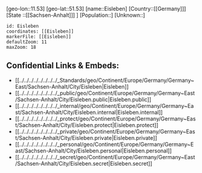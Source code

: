 ﻿---
location: [51.53,11.53]
mapzoom: [7,12] 
mapmarker: city 
type: City
tags:
- geo/City


SpocWebEntityId: 30010
isDeleted: false
confidential: public

---
[geo-lon::11.53]
[geo-lat::51.53]
[name::Eisleben]
[Country::[[Germany]]]
[State ::[[Sachsen-Anhalt]]] ]
[Population::]
[Unknown::]


```leaflet
id: Eisleben
coordinates: [[Eisleben]]
markerFile: [[Eisleben]]
defaultZoom: 11 
maxZoom: 18
```


## Confidential Links & Embeds: 
- [[../../../../../../../../_Standards/geo/Continent/Europe/Germany/Germany~East/Sachsen-Anhalt/City/Eisleben|Eisleben]] 
- [[../../../../../../../../_public/geo/Continent/Europe/Germany/Germany~East/Sachsen-Anhalt/City/Eisleben.public|Eisleben.public]] 
- [[../../../../../../../../_internal/geo/Continent/Europe/Germany/Germany~East/Sachsen-Anhalt/City/Eisleben.internal|Eisleben.internal]] 
- [[../../../../../../../../_protect/geo/Continent/Europe/Germany/Germany~East/Sachsen-Anhalt/City/Eisleben.protect|Eisleben.protect]] 
- [[../../../../../../../../_private/geo/Continent/Europe/Germany/Germany~East/Sachsen-Anhalt/City/Eisleben.private|Eisleben.private]] 
- [[../../../../../../../../_personal/geo/Continent/Europe/Germany/Germany~East/Sachsen-Anhalt/City/Eisleben.personal|Eisleben.personal]] 
- [[../../../../../../../../_secret/geo/Continent/Europe/Germany/Germany~East/Sachsen-Anhalt/City/Eisleben.secret|Eisleben.secret]] 
